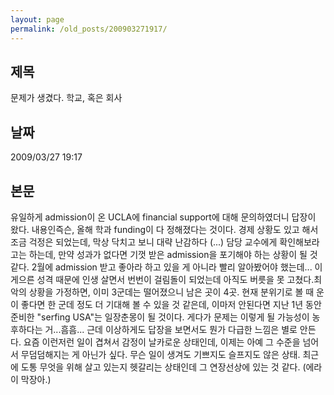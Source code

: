 ```yaml
---
layout: page
permalink: /old_posts/200903271917/
---
```


## 제목
문제가 생겼다. 학교, 혹은 회사

## 날짜
2009/03/27 19:17

## 본문
유일하게 admission이 온 UCLA에 financial support에 대해 문의하였더니 답장이 왔다. 내용인즉슨, 올해 학과 funding이 다 정해졌다는 것이다. 경제 상황도 있고 해서 조금 걱정은 되었는데, 막상 닥치고 보니 대략 난감하다 (...) 담당 교수에게 확인해보라고는 하는데, 만약 성과가 없다면 기껏 받은 admission을 포기해야 하는 상황이 될 것 같다. 2월에 admission 받고 좋아라 하고 있을 게 아니라 빨리 알아봤어야 했는데... 이 게으른 성격 때문에 인생 살면서 번번이 걸림돌이 되었는데 아직도 버릇을 못 고쳤다.최악의 상황을 가정하면, 이미 3군데는 떨어졌으니 남은 곳이 4곳. 현재 분위기로 볼 때 운이 좋다면 한 군데 정도 더 기대해 볼 수 있을 것 같은데, 이마저 안된다면 지난 1년 동안 준비한 "serfing USA"는 일장춘몽이 될 것이다. 게다가 문제는 이렇게 될 가능성이 농후하다는 거...흠흠... 근데 이상하게도 답장을 보면서도 뭔가 다급한 느낌은 별로 안든다. 요즘 이런저런 일이 겹쳐서 감정이 날카로운 상태인데, 이제는 아예 그 수준을 넘어서 무덤덤해지는 게 아닌가 싶다. 무슨 일이 생겨도 기쁘지도 슬프지도 않은 상태. 최근에 도통 무엇을 위해 살고 있는지 헷갈리는 상태인데 그 연장선상에 있는 것 같다. (에라이 막장아.)